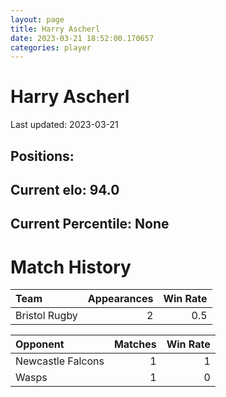 ```yaml
---  
layout: page  
title: Harry Ascherl  
date: 2023-03-21 18:52:00.170657  
categories: player  
---
```

# Harry Ascherl


Last updated: 2023-03-21
## Positions: 

## Current elo: 94.0

## Current Percentile: None

# Match History


| Team          |   Appearances |   Win Rate |
|:--------------|--------------:|-----------:|
| Bristol Rugby |             2 |        0.5 |

| Opponent          |   Matches |   Win Rate |
|:------------------|----------:|-----------:|
| Newcastle Falcons |         1 |          1 |
| Wasps             |         1 |          0 |